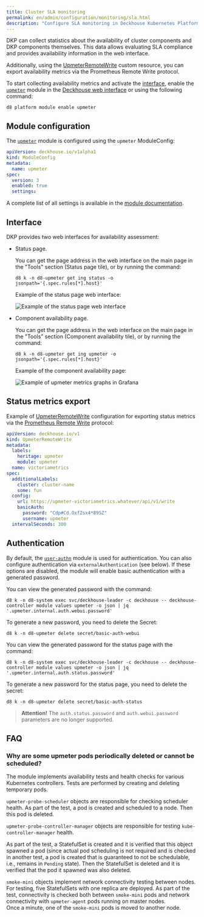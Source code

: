 ```yaml
---
title: Cluster SLA monitoring
permalink: en/admin/configuration/monitoring/sla.html
description: "Configure SLA monitoring in Deckhouse Kubernetes Platform. Cluster availability tracking, SLA compliance monitoring, and uptime statistics collection for platform components."
---
```


DKP can collect statistics about the availability of cluster components and DKP components themselves. This data allows evaluating SLA compliance and provides availability information in the web interface.

Additionally, using the [UpmeterRemoteWrite](/modules/upmeter/cr.html#upmeterremotewrite) custom resource, you can export availability metrics via the Prometheus Remote Write protocol.

To start collecting availability metrics and activate the [interface](#interface), enable the [`upmeter`](/modules/upmeter/) module in the [Deckhouse web interface](/modules/console/) or using the following command:

```shell
d8 platform module enable upmeter
```

## Module configuration

The [`upmeter`](/modules/upmeter/) module is configured using the `upmeter` ModuleConfig:

```yaml
apiVersion: deckhouse.io/v1alpha1
kind: ModuleConfig
metadata:
  name: upmeter
spec:
  version: 3
  enabled: true
  settings:
```

A complete list of all settings is available in the [module documentation](/modules/upmeter/configuration.html).

## Interface

DKP provides two web interfaces for availability assessment:
- Status page.

  You can get the page address in the web interface on the main page in the "Tools" section (Status page tile), or by running the command:
  
  ```shell
  d8 k -n d8-upmeter get ing status -o jsonpath='{.spec.rules[*].host}'
  ``` 

  Example of the status page web interface:
  
  ![Example of the status page web interface](../../../images/upmeter/status.png)

- Component availability page.

  You can get the page address in the web interface on the main page in the "Tools" section (Component availability tile), or by running the command:
  
  ```shell
  d8 k -n d8-upmeter get ing upmeter -o jsonpath='{.spec.rules[*].host}'
  ``` 

  Example of the component availability page:
  
  ![Example of upmeter metrics graphs in Grafana](../../../images/upmeter/image1.png)

## Status metrics export

Example of [UpmeterRemoteWrite](/modules/upmeter/cr.html#upmeterremotewrite) configuration for exporting status metrics via the [Prometheus Remote Write](https://docs.sysdig.com/en/docs/installation/prometheus-remote-write/) protocol:

```yaml
apiVersion: deckhouse.io/v1
kind: UpmeterRemoteWrite
metadata:
  labels:
    heritage: upmeter
    module: upmeter
  name: victoriametrics
spec:
  additionalLabels:
    cluster: cluster-name
    some: fun
  config:
    url: https://upmeter-victoriametrics.whatever/api/v1/write
    basicAuth:
      password: "Cdp#Cd.OxfZsx4*89SZ"
      username: upmeter
  intervalSeconds: 300
```

## Authentication

By default, the [`user-authn`](/modules/user-authn/) module is used for authentication. You can also configure authentication via `externalAuthentication` (see below).
If these options are disabled, the module will enable basic authentication with a generated password.

You can view the generated password with the command:

```shell
d8 k -n d8-system exec svc/deckhouse-leader -c deckhouse -- deckhouse-controller module values upmeter -o json | jq '.upmeter.internal.auth.webui.password'
```

To generate a new password, you need to delete the Secret:

```shell
d8 k -n d8-upmeter delete secret/basic-auth-webui
```

You can view the generated password for the status page with the command:

```shell
d8 k -n d8-system exec svc/deckhouse-leader -c deckhouse -- deckhouse-controller module values upmeter -o json | jq '.upmeter.internal.auth.status.password'
```

To generate a new password for the status page, you need to delete the secret:

```shell
d8 k -n d8-upmeter delete secret/basic-auth-status
```

> **Attention!** The `auth.status.password` and `auth.webui.password` parameters are no longer supported.

## FAQ

### Why are some upmeter pods periodically deleted or cannot be scheduled?

The module implements availability tests and health checks for various Kubernetes controllers. Tests are performed by creating and deleting temporary pods.

`upmeter-probe-scheduler` objects are responsible for checking scheduler health. As part of the test, a pod is created and scheduled to a node. Then this pod is deleted.

`upmeter-probe-controller-manager` objects are responsible for testing `kube-controller-manager` health.

As part of the test, a StatefulSet is created and it is verified that this object spawned a pod (since actual pod scheduling is not required and is checked in another test, a pod is created that is guaranteed to not be schedulable, i.e., remains in `Pending` state). Then the StatefulSet is deleted and it is verified that the pod it spawned was also deleted.

`smoke-mini` objects implement network connectivity testing between nodes.
For testing, five StatefulSets with one replica are deployed. As part of the test, connectivity is checked both between `smoke-mini` pods and network connectivity with `upmeter-agent` pods running on master nodes.  
Once a minute, one of the `smoke-mini` pods is moved to another node.

